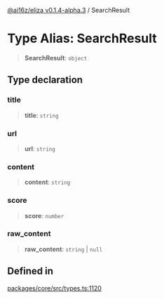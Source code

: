 [@ai16z/eliza v0.1.4-alpha.3](../index.md) / SearchResult

# Type Alias: SearchResult

> **SearchResult**: `object`

## Type declaration

### title

> **title**: `string`

### url

> **url**: `string`

### content

> **content**: `string`

### score

> **score**: `number`

### raw\_content

> **raw\_content**: `string` \| `null`

## Defined in

[packages/core/src/types.ts:1120](https://github.com/caevilization/cvl-cuckoo-eliza/blob/main/packages/core/src/types.ts#L1120)
